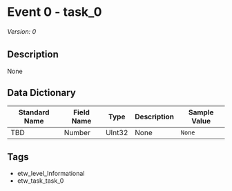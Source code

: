 # Event 0 - task_0
###### Version: 0

## Description
None

## Data Dictionary
|Standard Name|Field Name|Type|Description|Sample Value|
|---|---|---|---|---|
|TBD|Number|UInt32|None|`None`|

## Tags
* etw_level_Informational
* etw_task_task_0